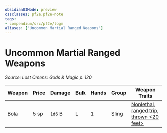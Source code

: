 ```yaml
---
obsidianUIMode: preview
cssclasses: pf2e,pf2e-note
tags:
- compendium/src/pf2e/logm
aliases: ["Uncommon Martial Ranged Weapons"]
---
```

# Uncommon Martial Ranged Weapons  
*Source: Lost Omens: Gods & Magic p. 120*  

| Weapon | Price | Damage | Bulk | Hands | Group | Weapon Traits |
|--------|-------|--------|------|-------|-------|---------------|
| Bola | 5 sp | `1d6` B | L | 1 | Sling | [Nonlethal](rules/traits/nonlethal.md "Nonlethal Weapon Trait"), [ranged trip](rules/traits/ranged-trip-b1.md "Ranged Trip Weapon Trait"), [thrown <20 feet>](rules/traits/thrown-20-feet.md "Thrown Weapon Trait") |